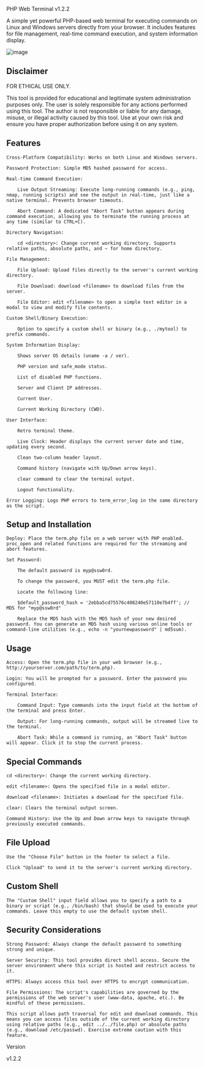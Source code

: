 PHP Web Terminal v1.2.2

A simple yet powerful PHP-based web terminal for executing commands on Linux and Windows servers directly from your browser. It includes features for file management, real-time command execution, and system information display.

![image](https://media3.giphy.com/media/v1.Y2lkPTc5MGI3NjExdm5qY2l1dmU5OTM3bmVrMjVlbGRzeHozZ2U2emtqZGxoaDJ5dmdlMCZlcD12MV9pbnRlcm5hbF9naWZfYnlfaWQmY3Q9cw/M26KpCq0rGcKFryk45/giphy.gif)

## Disclaimer

FOR ETHICAL USE ONLY.

This tool is provided for educational and legitimate system administration purposes only. The user is solely responsible for any actions performed using this tool. The author is not responsible or liable for any damage, misuse, or illegal activity caused by this tool. Use at your own risk and ensure you have proper authorization before using it on any system.

## Features

    Cross-Platform Compatibility: Works on both Linux and Windows servers.

    Password Protection: Simple MD5 hashed password for access.

    Real-time Command Execution:

        Live Output Streaming: Execute long-running commands (e.g., ping, nmap, running scripts) and see the output in real-time, just like a native terminal. Prevents browser timeouts.

        Abort Command: A dedicated "Abort Task" button appears during command execution, allowing you to terminate the running process at any time (similar to CTRL+C).

    Directory Navigation:

        cd <directory>: Change current working directory. Supports relative paths, absolute paths, and ~ for home directory.

    File Management:

        File Upload: Upload files directly to the server's current working directory.

        File Download: download <filename> to download files from the server.

        File Editor: edit <filename> to open a simple text editor in a modal to view and modify file contents.

    Custom Shell/Binary Execution:

        Option to specify a custom shell or binary (e.g., ./mytool) to prefix commands.

    System Information Display:

        Shows server OS details (uname -a / ver).

        PHP version and safe_mode status.

        List of disabled PHP functions.

        Server and Client IP addresses.

        Current User.

        Current Working Directory (CWD).

    User Interface:

        Retro terminal theme.

        Live Clock: Header displays the current server date and time, updating every second.

        Clean two-column header layout.

        Command history (navigate with Up/Down arrow keys).

        clear command to clear the terminal output.

        Logout functionality.

    Error Logging: Logs PHP errors to term_error_log in the same directory as the script.

## Setup and Installation

    Deploy: Place the term.php file on a web server with PHP enabled. proc_open and related functions are required for the streaming and abort features.

    Set Password:

        The default password is myp@ssw0rd.

        To change the password, you MUST edit the term.php file.

        Locate the following line:

        $default_password_hash = '2ebba5cd75576c408240e57110e7b4ff'; // MD5 for "myp@ssw0rd"

        Replace the MD5 hash with the MD5 hash of your new desired password. You can generate an MD5 hash using various online tools or command-line utilities (e.g., echo -n "yournewpassword" | md5sum).

## Usage

    Access: Open the term.php file in your web browser (e.g., http://yourserver.com/path/to/term.php).

    Login: You will be prompted for a password. Enter the password you configured.

    Terminal Interface:

        Command Input: Type commands into the input field at the bottom of the terminal and press Enter.

        Output: For long-running commands, output will be streamed live to the terminal.

        Abort Task: While a command is running, an "Abort Task" button will appear. Click it to stop the current process.

## Special Commands

    cd <directory>: Change the current working directory.

    edit <filename>: Opens the specified file in a modal editor.

    download <filename>: Initiates a download for the specified file.

    clear: Clears the terminal output screen.

    Command History: Use the Up and Down arrow keys to navigate through previously executed commands.

## File Upload

    Use the "Choose File" button in the footer to select a file.

    Click "Upload" to send it to the server's current working directory.

## Custom Shell

    The "Custom Shell" input field allows you to specify a path to a binary or script (e.g., /bin/bash) that should be used to execute your commands. Leave this empty to use the default system shell.

## Security Considerations

    Strong Password: Always change the default password to something strong and unique.

    Server Security: This tool provides direct shell access. Secure the server environment where this script is hosted and restrict access to it.

    HTTPS: Always access this tool over HTTPS to encrypt communication.

    File Permissions: The script's capabilities are governed by the permissions of the web server's user (www-data, apache, etc.). Be mindful of these permissions.

    This script allows path traversal for edit and download commands. This means you can access files outside of the current working directory using relative paths (e.g., edit ../../file.php) or absolute paths (e.g., download /etc/passwd). Exercise extreme caution with this feature.

Version

v1.2.2